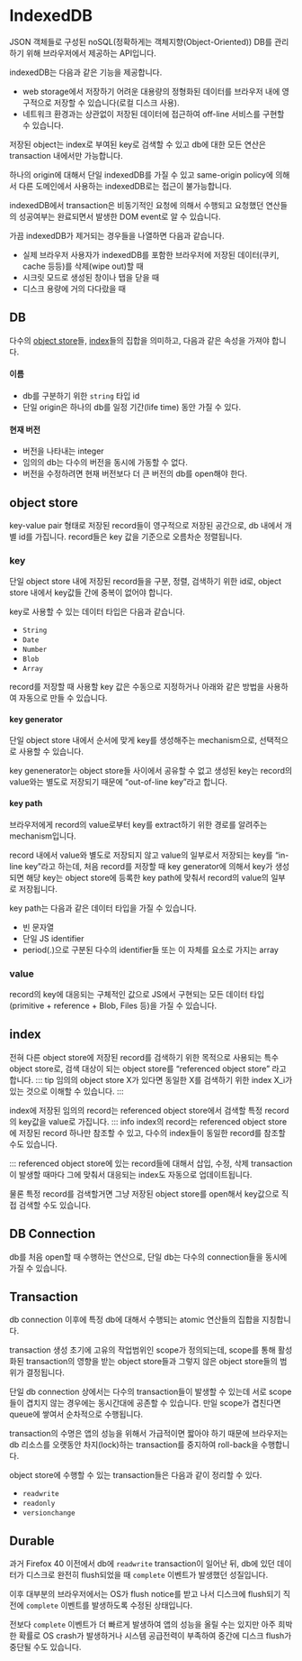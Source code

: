 # IndexedDB

JSON 객체들로 구성된 noSQL(정확하게는 객체지향(Object-Oriented)) DB를 관리하기 위해 브라우저에서 제공하는 API입니다.

indexedDB는 다음과 같은 기능을 제공합니다.

- web storage에서 저장하기 어려운 대용량의 정형화된 데이터를 브라우저 내에 영구적으로 저장할 수 있습니다(로컬 디스크 사용).
- 네트워크 환경과는 상관없이 저장된 데이터에 접근하여 off-line 서비스를 구현할 수 있습니다.

저장된 object는 index로 부여된 key로 검색할 수 있고 db에 대한 모든 연산은 transaction 내에서만 가능합니다.

하나의 origin에 대해서 단일 indexedDB를 가질 수 있고 same-origin policy에 의해서 다른 도메인에서 사용하는 indexedDB로는 접근이 불가능합니다.

indexedDB에서 transaction은 비동기적인 요청에 의해서 수행되고 요청했던 연산들의 성공여부는 완료되면서 발생한 DOM event로 알 수 있습니다.

가끔 indexedDB가 제거되는 경우들을 나열하면 다음과 같습니다.

- 실제 브라우저 사용자가 indexedDB를 포함한 브라우저에 저장된 데이터(쿠키, cache 등등)를 삭제(wipe out)할 때
- 시크릿 모드로 생성된 창이나 탭을 닫을 때
- 디스크 용량에 거의 다다랐을 때

## DB

다수의 [object store](./indexed_db.md#object-store)들, [index](./indexed_db.md#index)들의 집합을 의미하고, 다음과 같은 속성을 가져야 합니다.

#### 이름

- db를 구분하기 위한 `string` 타입 id
- 단일 origin은 하나의 db를 일정 기간(life time) 동안 가질 수 있다.

#### 현재 버전

- 버전을 나타내는 integer
- 임의의 db는 다수의 버전을 동시에 가동할 수 없다.
- 버전을 수정하려면 현재 버전보다 더 큰 버전의 db를 open해야 한다.

## object store

key-value pair 형태로 저장된 record들이 영구적으로 저장된 공간으로, db 내에서 개별 id를 가집니다. record들은 key 값을 기준으로 오름차순 정렬됩니다.

### key

단일 object store 내에 저장된 record들을 구분, 정렬, 검색하기 위한 id로, object store 내에서 key값들 간에 중복이 없어야 합니다.

key로 사용할 수 있는 데이터 타입은 다음과 같습니다.

- `String`
- `Date`
- `Number`
- `Blob`
- `Array`

record를 저장할 때 사용할 key 값은 수동으로 지정하거나 아래와 같은 방법을 사용하여 자동으로 만들 수 있습니다.

#### key generator

단일 object store 내에서 순서에 맞게 key를 생성해주는 mechanism으로, 선택적으로 사용할 수 있습니다.

key genenerator는 object store들 사이에서 공유할 수 없고 생성된 key는 record의 value와는 별도로 저장되기 때문에 “out-of-line key”라고 합니다.

#### key path

브라우저에게 record의 value로부터 key를 extract하기 위한 경로를 알려주는 mechanism입니다.

record 내에서 value와 별도로 저장되지 않고 value의 일부로서 저장되는 key를 “in-line key”라고 하는데, 처음 record를 저장할 때 key generator에 의해서 key가 생성되면 해당 key는 object store에 등록한 key path에 맞춰서 record의 value의 일부로 저장됩니다.

key path는 다음과 같은 데이터 타입을 가질 수 있습니다.

- 빈 문자열
- 단일 JS identifier
- period(.)으로 구분된 다수의 identifier들 또는 이 자체를 요소로 가지는 array

### value

record의 key에 대응되는 구체적인 값으로 JS에서 구현되는 모든 데이터 타입(primitive + reference + Blob, Files 등)을 가질 수 있습니다.

## index

전혀 다른 object store에 저장된 record를 검색하기 위한 목적으로 사용되는 특수 object store로, 검색 대상이 되는 object store를 “referenced object store” 라고 합니다.
::: tip
임의의 object store X가 있다면 동일한 X를 검색하기 위한 index X_i가 있는 것으로 이해할 수 있습니다.
:::

index에 저장된 임의의 record는 referenced object store에서 검색할 특정 record의 key값을 value로 가집니다.
::: info
index의 record는 referenced object store에 저장된 record 하나만 참조할 수 있고, 다수의 index들이 동일한 record를 참조할 수도 있습니다.

:::
referenced object store에 있는 record들에 대해서 삽입, 수정, 삭제 transaction이 발생할 때마다 그에 맞춰서 대응되는 index도 자동으로 업데이트됩니다.

물론 특정 record를 검색할거면 그냥 저장된 object store를 open해서 key값으로 직접 검색할 수도 있습니다.

## DB Connection

db를 처음 open할 때 수행하는 연산으로, 단일 db는 다수의 connection들을 동시에 가질 수 있습니다.

## Transaction

db connection 이후에 특정 db에 대해서 수행되는 atomic 연산들의 집합을 지칭합니다.

transaction 생성 초기에 고유의 작업범위인 scope가 정의되는데, scope를 통해 활성화된 transaction의 영향을 받는 object store들과 그렇지 않은 object store들의 범위가 결정됩니다.

단일 db connection 상에서는 다수의 transaction들이 발생할 수 있는데 서로 scope들이 겹치지 않는 경우에는 동시간대에 공존할 수 있습니다. 만일 scope가 겹친다면 queue에 쌓여서 순차적으로 수행됩니다.

transaction의 수명은 앱의 성능을 위해서 가급적이면 짧아야 하기 때문에 브라우저는 db 리소스를 오랫동안 차지(lock)하는 transaction를 중지하여 roll-back을 수행합니다.

object store에 수행할 수 있는 transaction들은 다음과 같이 정리할 수 있다.

- `readwrite`
- `readonly`
- `versionchange`

## Durable

과거 Firefox 40 이전에서 db에 `readwrite` transaction이 일어난 뒤, db에 있던 데이터가 디스크로 완전히 flush되었을 때 `complete` 이벤트가 발생했던 성질입니다.

이후 대부분의 브라우저에서는 OS가 flush notice를 받고 나서 디스크에 flush되기 직전에 `complete` 이벤트를 발생하도록 수정된 상태입니다.

전보다 `complete` 이벤트가 더 빠르게 발생하여 앱의 성능을 올릴 수는 있지만 아주 희박한 확률로 OS crash가 발생하거나 시스템 공급전력이 부족하여 중간에 디스크 flush가 중단될 수도 있습니다.
